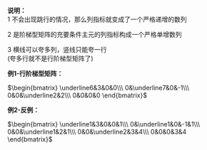 **说明：**  
1 不会出现跳行的情况，那么列指标就变成了一个严格递增的数列  
  
2 是阶梯型矩阵的充要条件主元的列指标构成一个严格单增数列  
  
3 横线可以夸多列，竖线只能夸一行  
(夸多行就不是行阶梯型矩阵了)  
  
**例1-行阶梯型矩阵：**  
  
 $\begin{bmatrix}  
\underline6&3&0&0\\\  
0&\underline7&0&-1\\\  
0&0&\underline2&2\\\  
0&0&0&0  
\end{bmatrix}$  
  
  
  
**例2-反例：**  
  
 $\begin{bmatrix}  
\underline1&3&0&0&1\\\  
0&\underline1&0&-1&1\\\  
0&0&\underline1&2&1\\\  
0&0&\underline2&3&4\\\  
0&0&0&3&4  
\end{bmatrix}$  
